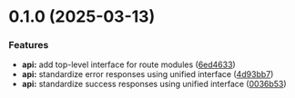 # 0.1.0 (2025-03-13)


### Features

* **api:** add top-level interface for route modules ([6ed4633](https://github.com/leoweyr/Sphere_Vessel/commit/6ed4633f70243316306f301355aad38b20fd3210))
* **api:** standardize error responses using unified interface ([4d93bb7](https://github.com/leoweyr/Sphere_Vessel/commit/4d93bb7ac47bce3e8b282ac926eba10e6e8c4e3f))
* **api:** standardize success responses using unified interface ([0036b53](https://github.com/leoweyr/Sphere_Vessel/commit/0036b530ab1f5affe46ceb162bc04cb011e66782))
